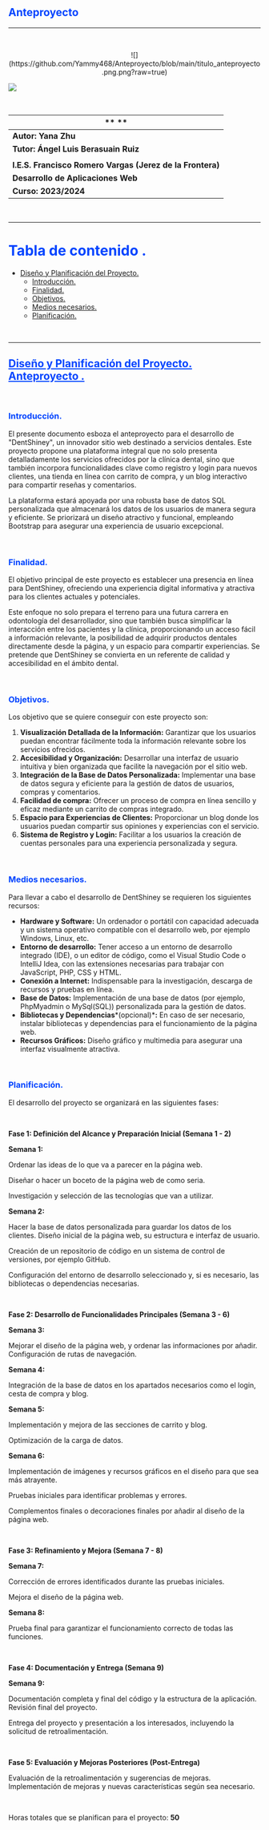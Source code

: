 # <h2 style="color: rgb(0, 68, 255)">**Anteproyecto**</h2>

---
<br>

<p align="center"> ![](https://github.com/Yammy468/Anteproyecto/blob/main/titulo_anteproyecto.png.png?raw=true) </p>

![](https://github.com/Yammy468/Anteproyecto/blob/main/portada_anteproyecto.png.png?raw=true)

<br>

|** **|
|---|
|**Autor: Yana Zhu**|
|**Tutor: Ángel Luis Berasuain Ruiz**|
||
|**I.E.S. Francisco Romero Vargas (Jerez de la Frontera)**|
|**Desarrollo de Aplicaciones Web**|
|**Curso: 2023/2024**|

<br>

---

## <h1 style="color: rgb(0, 68, 255)">**Tabla de contenido .**</h1>

- [Diseño y Planificación del Proyecto.](#diseño) 
  - [Introducción.](#intro)
  - [Finalidad.](#finalidad)
  - [Objetivos.](#objetivo)
  - [Medios necesarios.](#medios)
  - [Planificación.](#plan)

<br>

---

## <a name="diseño" style="color: rgb(0, 68, 255); text-decoration: underline">**Diseño y Planificación del Proyecto. Anteproyecto .**</a>

<br> 

### <a name="intro" style="color: rgb(0, 68, 255)">**Introducción.**</a>

El presente documento esboza el anteproyecto para el desarrollo de "DentShiney", un innovador sitio web destinado a servicios dentales. Este proyecto propone una plataforma integral que no solo presenta detalladamente los servicios ofrecidos por la clínica dental, sino que también incorpora funcionalidades clave como registro y login para nuevos clientes, una tienda en línea con carrito de compra, y un blog interactivo para compartir reseñas y comentarios.

La plataforma estará apoyada por una robusta base de datos SQL personalizada que almacenará los datos de los usuarios de manera segura y eficiente. Se priorizará un diseño atractivo y funcional, empleando Bootstrap para asegurar una experiencia de usuario excepcional.

<br>

### <a name="finalidad" style="color: rgb(0, 68, 255)">**Finalidad.**</a>

El objetivo principal de este proyecto es establecer una presencia en línea para DentShiney, ofreciendo una experiencia digital informativa y atractiva para los clientes actuales y potenciales.

Este enfoque no solo prepara el terreno para una futura carrera en odontología del desarrollador, sino que también busca simplificar la interacción entre los pacientes y la clínica, proporcionando un acceso fácil a información relevante, la posibilidad de adquirir productos dentales directamente desde la página, y un espacio para compartir experiencias. Se pretende que DentShiney se convierta en un referente de calidad y accesibilidad en el ámbito dental.

<br>

### <a name="objetivo" style="color: rgb(0, 68, 255)">**Objetivos.**</a>

Los objetivo que se quiere conseguir con este proyecto son:

1. **Visualización Detallada de la Información:** Garantizar que los usuarios puedan encontrar fácilmente toda la información relevante sobre los servicios ofrecidos.
2. **Accesibilidad y Organización:** Desarrollar una interfaz de usuario intuitiva y bien organizada que facilite la navegación por el sitio web.
2. **Integración de la Base de Datos Personalizada:** Implementar una base de datos segura y eficiente para la gestión de datos de usuarios, compras y comentarios.
2. **Facilidad de compra:** Ofrecer un proceso de compra en línea sencillo y eficaz mediante un carrito de compras integrado.
2. **Espacio para Experiencias de Clientes:** Proporcionar un blog donde los usuarios puedan compartir sus opiniones y experiencias con el servicio.
2. **Sistema de Registro y Login:** Facilitar a los usuarios la creación de cuentas personales para una experiencia personalizada y segura.

<br>

### <a name="medios" style="color: rgb(0, 68, 255)">**Medios necesarios.**</a>

Para llevar a cabo el desarrollo de DentShiney se requieren los siguientes recursos:

- **Hardware y Software:** Un ordenador o portátil con capacidad adecuada y un sistema operativo compatible con el desarrollo web, por ejemplo Windows, Linux, etc.
- **Entorno de desarrollo:** Tener acceso a un entorno de desarrollo integrado (IDE), o un editor de código, como el Visual Studio Code o IntelliJ Idea, con las extensiones necesarias para trabajar con JavaScript, PHP, CSS y HTML.
- **Conexión a Internet:** Indispensable para la investigación, descarga de recursos y pruebas en línea.
- **Base de Datos:** Implementación de una base de datos (por ejemplo, PhpMyadmin o MySql(SQL)) personalizada para la gestión de datos.
- **Bibliotecas y Dependencias***(opcional)***:** En caso de ser necesario, instalar bibliotecas y dependencias para el funcionamiento de la página web.
- **Recursos Gráficos:** Diseño gráfico y multimedia para asegurar una interfaz visualmente atractiva.

<br>

### <a name="plan" style="color: rgb(0, 68, 255)">**Planificación.**</a>

El desarrollo del proyecto se organizará en las siguientes fases:

<br>

**Fase 1: Definición del Alcance y Preparación Inicial (Semana 1 - 2)**

**Semana 1:**

Ordenar las ideas de lo que va a parecer en la página web.

Diseñar o hacer un boceto de la página web de como seria.

Investigación y selección de las tecnologías que van a utilizar.

**Semana 2:**

Hacer la base de datos personalizada para guardar los datos de los clientes. Diseño inicial de la página web, su estructura e interfaz de usuario.

Creación de un repositorio de código en un sistema de control de versiones, por ejemplo GitHub.

Configuración del entorno de desarrollo seleccionado y, si es necesario, las bibliotecas o dependencias necesarias.

<br>

**Fase 2: Desarrollo de Funcionalidades Principales (Semana 3 - 6)**

**Semana 3:**

Mejorar el diseño de la página web, y ordenar las informaciones por añadir. Configuración de rutas de navegación.

**Semana 4:**

Integración de la base de datos en los apartados necesarios como el login, cesta de compra y blog.

**Semana 5:**

Implementación y mejora de las secciones de carrito y blog.

Optimización de la carga de datos.

**Semana 6:**

Implementación de imágenes y recursos gráficos en el diseño para que sea más atrayente.

Pruebas iniciales para identificar problemas y errores.

Complementos finales o decoraciones finales por añadir al diseño de la página web.

<br>

**Fase 3: Refinamiento y Mejora (Semana 7 - 8)**

**Semana 7:**

Corrección de errores identificados durante las pruebas iniciales.

Mejora el diseño de la página web.

**Semana 8:**

Prueba final para garantizar el funcionamiento correcto de todas las funciones.

<br>

**Fase 4: Documentación y Entrega (Semana 9)**

**Semana 9:**

Documentación completa y final del código y la estructura de la aplicación. Revisión final del proyecto.

Entrega del proyecto y presentación a los interesados, incluyendo la solicitud de retroalimentación.

<br>

**Fase 5: Evaluación y Mejoras Posteriores (Post-Entrega)**

Evaluación de la retroalimentación y sugerencias de mejoras. Implementación de mejoras y nuevas características según sea necesario.

<br>

Horas totales que se planifican para el proyecto: **50**

